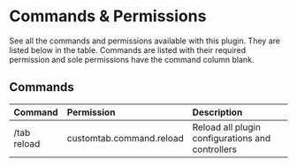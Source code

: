 # Commands & Permissions

See all the commands and permissions available with this plugin. They are listed below
in the table. Commands are listed with their required permission and sole permissions
have the command column blank.

## Commands
| Command | Permission | Description |
| :- | :- | :- |
| /tab reload | customtab.command.reload | Reload all plugin configurations and controllers |